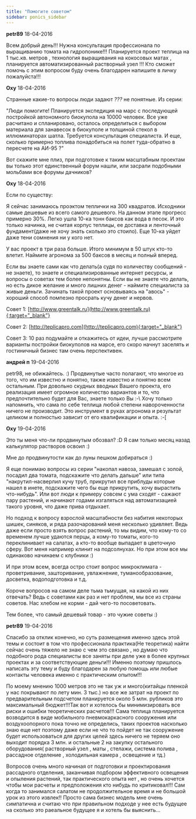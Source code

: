 ```yaml
---
title: "Помогите советом"
sidebar: ponics_sidebar
---
```


**petr89** 18-04-2016

Всем добрый день!!! Нужна консультация профессионала по выращиванию томата на гидропонике!!! Планируется проект теплица на 1 тыс.кв. метров , технология выращивания на кокосовых матах , планируется автоматизированный растворный узел !!! Кто сможет помочь с этим вопросом буду очень благодарен напишите в личку пожалуйста!!! 


**Oxy** 18-04-2016

Странные какие-то вопросы люди задают *???* не понятные. Из серии:

"Люди помогите! Планируется экспедиция на марс с последующей постройкой автономного биокупола на 10000 человек. Все уже расчитано и спланировано, осталось определиться с выбором материала для занавесок в биокуполе и толщиной стекол в иллюминаторах шатла. Требуется консультация специалиста. И еще, сколько примерно топлива понадобиться на полет туда-обратно в пересчете на АИ-95 ?"

Вот скажите мне плиз, при подготовке к таким масштабным проектам вы только этот единственный форум нашли, или засрали подобными мольбами все форумы дачников?


**Oxy** 18-04-2016

Если по существу: 

Я сейчас занимаюсь проэктом теплички на 300 квадратов. Исходники самые дешевые из всего самого дешевого. На данном этапе прогресс примерно 30%. Легко ушла 10-ка тонн баксов как вода в песок. И это только начинка, не считая корпус теплицы, ее доставка и ленточный фундамент(даже не хочу знать сколько это стоило). Еще 10-ка уйдет даже тени сомнения ни у кого нет. 

У вас проект в три раза больше. Итого минимум в 50 штук кто-то влетит. Наймите агронома за 500 баксов в месяц и полный вперед. 

Если вы знаете сами как что делать(а судя по количеству сообщений - не знаете), то знаете и специализированные интернет ресурсы, и вопросы о советах тем более непонятны. Если вы не знаете что делать, но есть дикое желание и много лишних денег - наймите специалиста за живые деньги. Зачинать такой проект основываясь на "авось" - хороший способ помпезно просрать кучу денег и нервов. 

Совет 1: [http://www.greentalk.ru](http://www.greentalk.ru){:target="_blank"}

Совет 2: [http://teplicapro.com](http://teplicapro.com){:target="_blank"}

Совет 3: 10 раз подумайте и откажитесь от идеи, лучше рассмотрите варианты постройки биокуполов на марсе, его скоро начнут заселять и гостиничный бизнес там очень перспективен.


**андрей п** 19-04-2016

petr98, не обижайтесь. :) Продвинутые часто полагают, что многое из того, что им известно и понятно, также известно и понятно всем остальным. При довольно скудных вводных Вашего проекта, его реализация имеет огромное количество вариантов и то, что предпочтительно будет для Вас, знаете только Вы :-\ Хочу только напомнить, что сама по себе теплица любой степени навороченности ничего не производит. Это инструмент в руках агронома и результат целиком и полностью зависит от его квалификации и опыта. :-[


**Oxy** 19-04-2016

Это ты меня что-ли продвинутым обозвал? :D Я сам только месяц назад калькулятор растворов освоил :) 

Мне до продвинутости как до луны пешком добираться :) 

Я еще понимаю вопросы из серии "накопал навоза, замешал с золой, посадил два томата, подскажите что делать дальше" или типа "накрутил-насверлил кучу труб, прикрутил все приблуды которые нашел в инете, подскажите чего бы еще прикрутить, хочу вырастить что-нибудь". Или вот люди к примеру совсем с ума сходят - сажают пару растений, и начинают годами изгаляться над автоматизацией такого уровня, что даже прива отдыхает.

Но подход к вопросу взрослой масштабности без набития некоторых шишек, синяков, и ряда разочарований меня несколько удивляет. Ведь даже если просто взять вопрос растений, то мы видим, что кому-то со временем лучше удаются перцы, а кому-то томаты, кого-то переклинивает на салатах, а кто-то вообще выпадает в цветочную сферу. Вот меня например клинит на подсолнухах. Но при этом все мы одинаково начинаем с клубники :) 

И при этом всем, всегда остро стоит вопрос микроклимата - проветривание, зашторивание, увлажнение, туманообразование, досветка, водоподготовка и т.д. 

Короче вопросов на самом деле тьма тьмущая, на какой из них отвечать? Ведь с советами как раз и нет проблем, мы все из страны советов. Нас хлебом не корми - дай чего-то посоветовать. 

Тем более, что самый дешевый товар - это чужие советы :)


**petr89** 19-04-2016

Спасибо за отклик конечно, но суть размещения именно здесь этой темы и состоит в том что профессионала практика(Не теоретика) найти сейчас очень тяжело не знаю с чем это связано , но думаю что подобного рода специалисты все заняты при деле уже в более крупных проектах и за соответствующие деньги!!! Именно поэтому пришлось написать эту тему и буду благодарен за любую помощь или любые контакты человека именно с практическим опытом!!!

По моему мнению 1000 метров это не так уж и много(китайцы пленкой у нас покрывают по лету мин. 3 тыс.) но все же затрат на проект по предварительным подсчетом планируется около 5 млн. рубликов это максимальный бюджет!!!Так вот и хотелось бы минимизировать все риски и ошибки теоретических расчетов!!! Сама теплица планируется возводится в виде мобильного пневмокаркасного сооружения или воздухоопорного пока точно не определись, таких проектов насколько знаю еще нет поэтому даже если не что то пойдет не так сооружение будет использоваться для других целей здесь ничего не теряем оно выходит порядка 3 млн. и остальные 2 на закупку остального оборудования( растворный узел , маты , стелажи, система полива , рассадное отделение , холодильная камера , освещение и тд.)

Вопросов очень много начиная от подготовки и проектирования рассадного отделения, заканчивая подбором эффективного освещения и опыления растений, так практического опыта нет , но очень хочется чтобы мои расчеты и предположения кто нибудь по критиковал!!! Сам когда то занимался салатом не продолжительное время и не большой урок из этого извлек!! Просто сама бизнес модель мне очень симпатична и считаю что при правильном подходе у нее есть будущее на сколько это раеальное будущее я и хотель бы выяснить...


